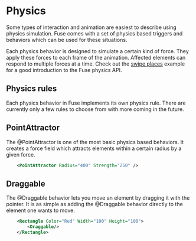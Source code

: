 # Physics

Some types of interaction and animation are easiest to describe using physics simulation. Fuse comes with a set of physics based triggers and behaviors which can be used for these situations.

Each physics behavior is designed to simulate a certain kind of force. They apply these forces to each frame of the animation. Affected elements can respond to multiple forces at a time. Check out the [swipe places](/examples/swipe-places) example for a good introduction to the Fuse physics API.

## Physics rules

Each physics behavior in Fuse implements its own physics rule. There are currently only a few rules to choose from with more coming in the future.

## PointAttractor

The @PointAttractor is one of the most basic physics based behaviors. It creates a force field which attracts elements within a certain radius by a given force.

```xml
	<PointAttractor Radius="400" Strength="250" />
```

## Draggable

The @Draggable behavior lets you move an element by dragging it with the pointer. It is as simple as adding the @Draggable behavior directly to the element one wants to move.

```xml
	<Rectangle Color="Red" Width="100" Height="100">
		<Draggable/>
	</Rectangle>
```
